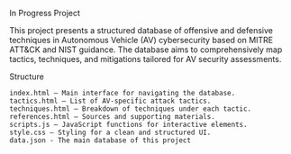 In Progress Project

This project presents a structured database of offensive and defensive techniques in Autonomous Vehicle (AV) cybersecurity based on MITRE ATT&CK and NIST guidance. The database aims to comprehensively map tactics, techniques, and mitigations tailored for AV security assessments.

Structure 

    index.html – Main interface for navigating the database.
    tactics.html – List of AV-specific attack tactics.
    techniques.html – Breakdown of techniques under each tactic.
    references.html – Sources and supporting materials.
    scripts.js – JavaScript functions for interactive elements.
    style.css – Styling for a clean and structured UI.
    data.json - The main database of this project
